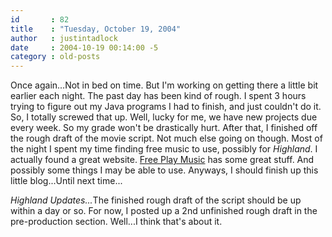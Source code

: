 ```yaml
---
id       : 82
title    : "Tuesday, October 19, 2004"
author   : justintadlock
date     : 2004-10-19 00:14:00 -5
category : old-posts
---
```


Once again...Not in bed on time.  But I'm working on getting there a little bit earlier each night.  The past day has been kind of rough. I spent 3 hours trying to figure out my Java programs I had to finish, and just couldn't do it. So, I totally screwed that up. Well, lucky for me, we have new projects due every week. So my grade won't be drastically hurt. After that, I finished off the rough draft of the movie script. Not much else going on though. Most of the night I spent my time finding free music to use, possibly for <i> Highland</i>. I actually found a great website. <a href="http://freeplaymusic.com" title="Free Play Music Website" rel="external"> Free Play Music</a> has some great stuff. And possibly some things I may be able to use. Anyways, I should finish up this little blog...Until next time...

<em>Highland Updates...</em>The finished rough draft of the script should be up within a day or so. For now, I posted up a 2nd unfinished rough draft in the pre-production section. Well...I think that's about it.
